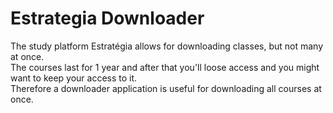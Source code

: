 # Estrategia Downloader
The study platform Estratégia allows for downloading classes, but not many at once.  
The courses last for 1 year and after that you'll loose access and you might want to keep your access to it.  
Therefore a downloader application is useful for downloading all courses at once.  
